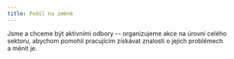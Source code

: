 ```yaml
---
title: Podíl na změně
---
```

Jsme a chceme být aktivními odbory -- organizujeme akce na úrovni celého sektoru,
abychom pomohli pracujícím získávat znalosti o jejich problémech a měnit je.
